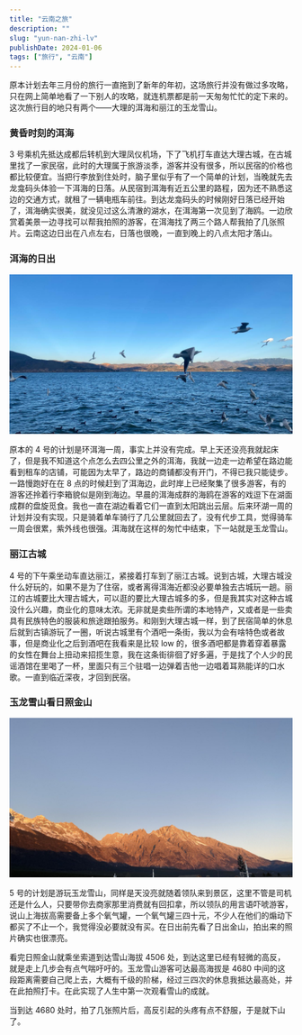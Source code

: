 ```yaml
---
title: "云南之旅"
description: ""
slug: "yun-nan-zhi-lv"
publishDate: 2024-01-06
tags: ["旅行", "云南"]
---
```


原本计划去年三月份的旅行一直拖到了新年的年初，这场旅行并没有做过多攻略，只在网上简单地看了一下别人的攻略，就连机票都是前一天匆匆忙忙的定下来的。这次旅行目的地只有两个——大理的洱海和丽江的玉龙雪山。

### 黄昏时刻的洱海

3 号乘机先抵达成都后转机到大理凤仪机场，下了飞机打车直达大理古城，在古城里找了一家民宿，此时的大理属于旅游淡季，游客并没有很多，所以民宿的价格也都比较便宜。当把行李放到住处时，脑子里似乎有了一个简单的计划，当晚就先去龙龛码头体验一下洱海的日落。从民宿到洱海有近五公里的路程，因为还不熟悉这边的交通方式，就租了一辆电瓶车前往。到达龙龛码头的时候刚好日落已经开始了，洱海确实很美，就没见过这么清澈的湖水，在洱海第一次见到了海鸥。一边欣赏着美景一边寻找可以帮我拍照的游客，在洱海找了两三个路人帮我拍了几张照片。云南这边日出在八点左右，日落也很晚，一直到晚上的八点太阳才落山。

### 洱海的日出

![洱海的造成](https://raw.githubusercontent.com/jimicat/image-upload/main/blog-images/202410311153183.jpg)

原本的 4 号的计划是环洱海一周，事实上并没有完成。早上天还没亮我就起床了，但是我不知道这个点怎么去四公里之外的洱海，我就一边走一边希望在路边能看到租车的店铺，可能因为太早了，路边的商铺都没有开门，不得已我只能徒步。一路慢跑好在在 8 点的时候赶到了洱海边，此时岸上已经聚集了很多游客，有的游客还拎着行李箱貌似是刚到海边。早晨的洱海成群的海鸥在游客的戏逗下在湖面成群的盘旋觅食。我也一直在湖边看着它们一直到太阳跳出云层。后来环湖一周的计划并没有实现，只是骑着单车骑行了几公里就回去了，没有代步工具，觉得骑车一周会很累，紫外线也很强。洱海就在这样的匆忙中结束，下一站就是玉龙雪山。

### 丽江古城

4 号的下午乘坐动车直达丽江，紧接着打车到了丽江古城。说到古城，大理古城没什么好玩的，如果不是为了住宿，或者离得洱海近都没必要单独去古城玩一趟。丽江的古城要比大理古城大，可以逛的要比大理古城多的多，但是我其实对这种古城没什么兴趣，商业化的意味太浓。无非就是卖些所谓的本地特产，又或者是一些卖具有民族特色的服装和旅途跟拍服务。和刚到大理古城一样，到了民宿简单的休息后就到古镇游玩了一圈，听说古城里有个酒吧一条街，我以为会有啥特色或者故事，但是商业化之后到酒吧在我看来是比较 low 的，很多酒吧都是靠着穿着暴露的女性在舞台上扭动来招揽生意，我在这条街徘徊了好多遍，于是找了个人少的民谣酒馆在里喝了一杯，里面只有三个驻唱一边弹着吉他一边唱着耳熟能详的口水歌。一直到临近深夜，才回到民宿。

### 玉龙雪山看日照金山

![日照金山](https://raw.githubusercontent.com/jimicat/image-upload/main/blog-images/202410311153215.jpg)

5 号的计划是游玩玉龙雪山，同样是天没亮就随着领队来到景区，这里不管是司机还是什么人，只要带你去商家那里消费就有回扣拿，所以领队的用言语吓唬游客，说山上海拔高需要备上多个氧气罐，一个氧气罐三四十元，不少人在他们的煽动下都买了不止一个，我觉得没必要就没有买。在日出前先看了日出金山，拍出来的照片确实也很漂亮。

看完日照金山就乘坐索道到达雪山海拔 4506 处，到达这里已经有轻微的高反，就是走上几步会有点气喘吁吁的。玉龙雪山游客可达最高海拔是 4680 中间的这段距离需要自己爬上去，大概有千级的阶梯，经过三四次的休息我抵达最高处，并在此拍照打卡。在此实现了人生中第一次观看雪山的成就。

当到达 4680 处时，拍了几张照片后，高反引起的头疼有点不舒服，于是就下山了。